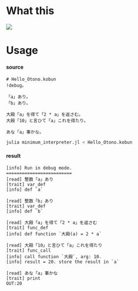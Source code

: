 # What this

![](https://cdn.discordapp.com/attachments/810478331790491681/842794985131868260/unknown.png)

# Usage


#### source
```
# Hello_Otono.kobun
!debug。

「a」あり。
「b」あり。

大殿「a」を得て「2 * a」を返さむ。
大殿「10」と言ひて「a」これを得たり。

あな「a」事かな。
```

```sh
julia minimum_interpreter.jl < Hello_Otono.kobun   
```


#### result
```
[info] Run in debug mode.
=========================
[read] 整数「a」あり
[trait] var_def
[info] def `a`

[read] 整数「b」あり
[trait] var_def
[info] def `b`

[read] 大殿「a」を得て「2 * a」を返さむ
[trait] func_def
[info] def function `大殿(a) = 2 * a`

[read] 大殿「10」と言ひて「a」これを得たり
[trait] func_call
[info] call function `大殿`, arg: 10.
[info] result = 20. store the result in `a`

[read] あな「a」事かな
[trait] print
OUT:20
```
